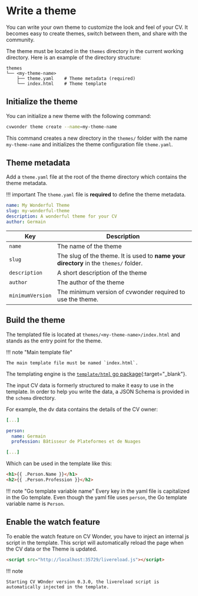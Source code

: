# Write a theme

You can write your own theme to customize the look and feel of your CV. It becomes easy to create themes, switch between them, and share with the community.

The theme must be located in the `themes` directory in the current working directory. Here is an example of the directory structure:

```tree
themes
└── <my-theme-name>
    ├── theme.yaml    # Theme metadata (required)
    └── index.html    # Theme template
```

## Initialize the theme

You can initialize a new theme with the following command:

```bash
cvwonder theme create --name=my-theme-name
```

This command creates a new directory in the `themes/` folder with the name `my-theme-name` and initializes the theme configuration file `theme.yaml`.

## Theme metadata

Add a `theme.yaml` file at the root of the theme directory which contains the theme metadata.

!!! important
    The `theme.yaml` file is **required** to define the theme metadata.

```yaml
name: My Wonderful Theme
slug: my-wonderful-theme
description: A wonderful theme for your CV
author: Germain
```

| Key | Description |
|-----|-------------|
| `name` | The name of the theme |
| `slug` | The slug of the theme. It is used to **name your directory** in the `themes/` folder. |
| `description`| A short description of the theme |
| `author` | The author of the theme |
| `minimumVersion` | The minimum version of cvwonder required to use the theme. |

## Build the theme

The templated file is located at `themes/<my-theme-name>/index.html` and stands as the entry point for the theme.

!!! note "Main template file"

    The main template file must be named `index.html`.

The templating engine is the [`template/html` go package](https://pkg.go.dev/html/template){:target="_blank"}.

The input CV data is formerly structured to make it easy to use in the template. In order to help you write the data, a JSON Schema is provided in the `schema` directory.

For example, the dv data contains the details of the CV owner:

```yaml
[...]

person:
  name: Germain
  profession: Bâtisseur de Plateformes et de Nuages

[...]
```

Which can be used in the template like this:

```html
<h1>{{ .Person.Name }}</h1>
<h2>{{ .Person.Profession }}</h2>
```

!!! note "Go template variable name"
    Every key in the yaml file is capitalized in the Go template.
    Even though the yaml file uses `person`, the Go template variable name is `Person`.

## Enable the watch feature

To enable the watch feature on CV Wonder, you have to inject an internal js script in the template. This script will automatically reload the page when the CV data or the Theme is updated.

```html
<script src="http://localhost:35729/livereload.js"></script>
```

!!! note

    Starting CV WOnder version 0.3.0, the livereload script is automatically injected in the template.
